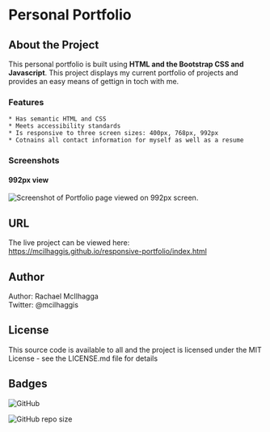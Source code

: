 # Personal Portfolio

## About the Project
This personal portfolio is built using **HTML and the Bootstrap CSS and Javascript**. This project displays my current portfolio of projects and provides an easy means of gettign in toch with me.
### Features
    * Has semantic HTML and CSS
    * Meets accessibility standards
    * Is responsive to three screen sizes: 400px, 768px, 992px
    * Cotnains all contact information for myself as well as a resume 

### Screenshots

#### 992px view
![Screenshot of Portfolio page viewed on 992px screen.](/assets/images/screenshot1.png "Screenshot of Portfolio page viewed on 992px screen.")

## URL
The live project can be viewed here: https://mcilhaggis.github.io/responsive-portfolio/index.html


## Author
Author: Rachael McIlhagga  
Twitter: @mcilhaggis

## License
This source code is available to all and the project is licensed under the MIT License - see the LICENSE.md file for details

## Badges

![GitHub](https://img.shields.io/github/license/mcilhaggis/responsive-portfolio)

![GitHub repo size](https://img.shields.io/github/repo-size/mcilhaggis/responsive-portfolio)


